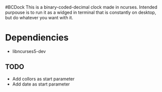#BCDock
This is a binary-coded-decimal clock made in ncurses. Intended purpouse is to run it as a widged in terminal that is constantly on desktop, but do whatever you want with it.

# Dependiencies

* libncurses5-dev

## TODO

* Add collors as start parameter
* Add date as start parameter
